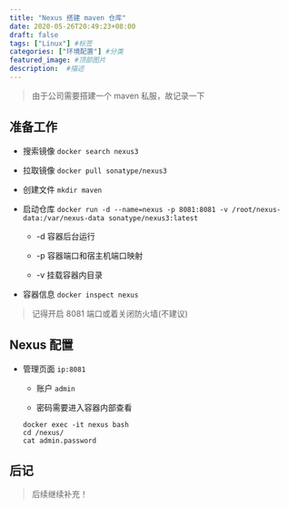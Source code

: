 ```yaml
---
title: "Nexus 搭建 maven 仓库"
date: 2020-05-26T20:49:23+08:00
draft: false
tags: ["Linux"] #标签
categories: ["环境配置"] #分类
featured_image: #顶部图片
description:  #描述
---
```


> 由于公司需要搭建一个 maven 私服，故记录一下

## 准备工作

- 搜索镜像 `docker search nexus3`

- 拉取镜像 `docker pull sonatype/nexus3`

- 创建文件 `mkdir maven`

- 启动仓库 `docker run -d --name=nexus -p 8081:8081 -v /root/nexus-data:/var/nexus-data sonatype/nexus3:latest`

  - -d  容器后台运行

  - -p  容器端口和宿主机端口映射

  - -v  挂载容器内目录

- 容器信息 `docker inspect nexus`

> 记得开启 8081 端口或着关闭防火墙(不建议)

## Nexus 配置

- 管理页面 `ip:8081`

  - 账户 `admin`

  - 密码需要进入容器内部查看

  ```shell
  docker exec -it nexus bash
  cd /nexus/
  cat admin.password
  ```

## 后记

> 后续继续补充！

